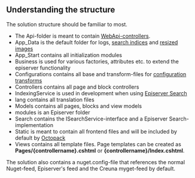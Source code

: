 ## Understanding the structure

The solution structure should be familiar to most.

- The Api-folder is meant to contain [WebApi-controllers](features/web-api.html).
- App_Data is the default folder for logs, [search indices](features/search.html) and [resized images](features/image-resizing.html)
- App_Start contains all initialization modules
- Business is used for various factories, attributes etc. to extend the episerver functionality
- Configurations contains all base and transform-files for [configuration transforms](features/config-transform.html)
- Controllers contains all page and block controllers
- IndexingService is used in development when using [Episerver Search](features/search.html)
- lang contains all translation files
- Models contains all pages, blocks and view models
- modules is an Episerver folder
- Search contains the ISearchService-interface and a Episerver Search-implementation
- Static is meant to contain all frontend files and will be included by default by [Octopack](features/octopus.html)
- Views contains all template files. Page templates can be created as **Pages/{controllername}.cshtml** or **{controllername}/Index.cshtml**.


The solution also contains a nuget.config-file that references the normal Nuget-feed, Episerver's feed and the Creuna myget-feed by default.